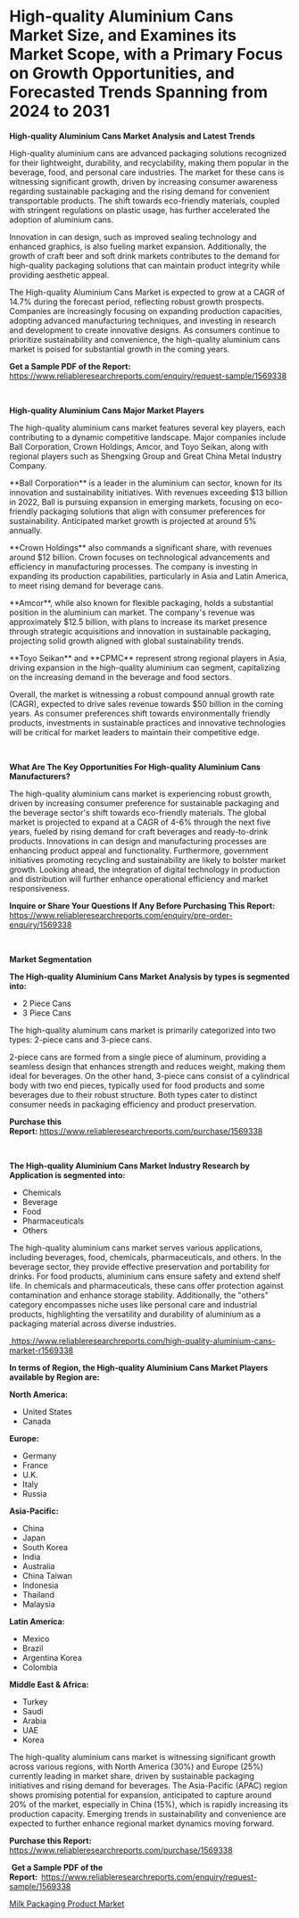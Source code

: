 <p><h1>High-quality Aluminium Cans Market Size, and Examines its Market Scope, with a Primary Focus on Growth Opportunities, and Forecasted Trends Spanning from 2024 to 2031</h1></p><p><strong>High-quality Aluminium Cans Market Analysis and Latest Trends</strong></p>
<p><p>High-quality aluminium cans are advanced packaging solutions recognized for their lightweight, durability, and recyclability, making them popular in the beverage, food, and personal care industries. The market for these cans is witnessing significant growth, driven by increasing consumer awareness regarding sustainable packaging and the rising demand for convenient transportable products. The shift towards eco-friendly materials, coupled with stringent regulations on plastic usage, has further accelerated the adoption of aluminium cans.</p><p>Innovation in can design, such as improved sealing technology and enhanced graphics, is also fueling market expansion. Additionally, the growth of craft beer and soft drink markets contributes to the demand for high-quality packaging solutions that can maintain product integrity while providing aesthetic appeal. </p><p>The High-quality Aluminium Cans Market is expected to grow at a CAGR of 14.7% during the forecast period, reflecting robust growth prospects. Companies are increasingly focusing on expanding production capacities, adopting advanced manufacturing techniques, and investing in research and development to create innovative designs. As consumers continue to prioritize sustainability and convenience, the high-quality aluminium cans market is poised for substantial growth in the coming years.</p></p>
<p><strong>Get a Sample PDF of the Report:&nbsp;</strong> <a href="https://www.reliableresearchreports.com/enquiry/request-sample/1569338?utm_campaign=38&utm_medium=2&utm_source=Github&utm_content=ia&utm_term=29122024&utm_id=high-quality-aluminium-cans">https://www.reliableresearchreports.com/enquiry/request-sample/1569338</a></p>
<p>&nbsp;</p>
<p><strong>High-quality Aluminium Cans Major Market Players</strong></p>
<p><p>The high-quality aluminium cans market features several key players, each contributing to a dynamic competitive landscape. Major companies include Ball Corporation, Crown Holdings, Amcor, and Toyo Seikan, along with regional players such as Shengxing Group and Great China Metal Industry Company.</p><p>**Ball Corporation** is a leader in the aluminium can sector, known for its innovation and sustainability initiatives. With revenues exceeding $13 billion in 2022, Ball is pursuing expansion in emerging markets, focusing on eco-friendly packaging solutions that align with consumer preferences for sustainability. Anticipated market growth is projected at around 5% annually.</p><p>**Crown Holdings** also commands a significant share, with revenues around $12 billion. Crown focuses on technological advancements and efficiency in manufacturing processes. The company is investing in expanding its production capabilities, particularly in Asia and Latin America, to meet rising demand for beverage cans.</p><p>**Amcor**, while also known for flexible packaging, holds a substantial position in the aluminium can market. The company's revenue was approximately $12.5 billion, with plans to increase its market presence through strategic acquisitions and innovation in sustainable packaging, projecting solid growth aligned with global sustainability trends.</p><p>**Toyo Seikan** and **CPMC** represent strong regional players in Asia, driving expansion in the high-quality aluminium can segment, capitalizing on the increasing demand in the beverage and food sectors.</p><p>Overall, the market is witnessing a robust compound annual growth rate (CAGR), expected to drive sales revenue towards $50 billion in the coming years. As consumer preferences shift towards environmentally friendly products, investments in sustainable practices and innovative technologies will be critical for market leaders to maintain their competitive edge.</p></p>
<p>&nbsp;</p>
<p><strong>What Are The Key Opportunities For High-quality Aluminium Cans Manufacturers?</strong></p>
<p><p>The high-quality aluminium cans market is experiencing robust growth, driven by increasing consumer preference for sustainable packaging and the beverage sector's shift towards eco-friendly materials. The global market is projected to expand at a CAGR of 4-6% through the next five years, fueled by rising demand for craft beverages and ready-to-drink products. Innovations in can design and manufacturing processes are enhancing product appeal and functionality. Furthermore, government initiatives promoting recycling and sustainability are likely to bolster market growth. Looking ahead, the integration of digital technology in production and distribution will further enhance operational efficiency and market responsiveness.</p></p>
<p><strong>Inquire or Share Your Questions If Any Before Purchasing This Report:</strong> <a href="https://www.reliableresearchreports.com/enquiry/pre-order-enquiry/1569338?utm_campaign=38&utm_medium=2&utm_source=Github&utm_content=ia&utm_term=29122024&utm_id=high-quality-aluminium-cans">https://www.reliableresearchreports.com/enquiry/pre-order-enquiry/1569338</a></p>
<p>&nbsp;</p>
<p><strong>Market Segmentation</strong></p>
<p><strong>The High-quality Aluminium Cans Market Analysis by types is segmented into:</strong></p>
<p><ul><li>2 Piece Cans</li><li>3 Piece Cans</li></ul></p>
<p><p>The high-quality aluminum cans market is primarily categorized into two types: 2-piece cans and 3-piece cans. </p><p>2-piece cans are formed from a single piece of aluminum, providing a seamless design that enhances strength and reduces weight, making them ideal for beverages. On the other hand, 3-piece cans consist of a cylindrical body with two end pieces, typically used for food products and some beverages due to their robust structure. Both types cater to distinct consumer needs in packaging efficiency and product preservation.</p></p>
<p><strong>Purchase this Report:&nbsp;</strong><a href="https://www.reliableresearchreports.com/purchase/1569338?utm_campaign=38&utm_medium=2&utm_source=Github&utm_content=ia&utm_term=29122024&utm_id=high-quality-aluminium-cans">https://www.reliableresearchreports.com/purchase/1569338</a></p>
<p>&nbsp;</p>
<p><strong>The High-quality Aluminium Cans Market Industry Research by Application is segmented into:</strong></p>
<p><ul><li>Chemicals</li><li>Beverage</li><li>Food</li><li>Pharmaceuticals</li><li>Others</li></ul></p>
<p><p>The high-quality aluminium cans market serves various applications, including beverages, food, chemicals, pharmaceuticals, and others. In the beverage sector, they provide effective preservation and portability for drinks. For food products, aluminium cans ensure safety and extend shelf life. In chemicals and pharmaceuticals, these cans offer protection against contamination and enhance storage stability. Additionally, the "others" category encompasses niche uses like personal care and industrial products, highlighting the versatility and durability of aluminium as a packaging material across diverse industries.</p></p>
<p><a href="https://www.reliableresearchreports.com/high-quality-aluminium-cans-market-r1569338?utm_campaign=38&utm_medium=2&utm_source=Github&utm_content=ia&utm_term=29122024&utm_id=high-quality-aluminium-cans">&nbsp;https://www.reliableresearchreports.com/high-quality-aluminium-cans-market-r1569338</a></p>
<p><strong>In terms of Region, the High-quality Aluminium Cans Market Players available by Region are:</strong></p>
<p>
    <p> <strong> North America: </strong>
        <ul>
            <li>United States</li>
            <li>Canada</li>
        </ul>
        </p> 
    <p> <strong> Europe: </strong>
        <ul>
            <li>Germany</li>
            <li>France</li>
            <li>U.K.</li>
            <li>Italy</li>
            <li>Russia</li>
        </ul>
        </p> 
    <p> <strong> Asia-Pacific: </strong>
        <ul>
            <li>China</li>
            <li>Japan</li>
            <li>South Korea</li>
            <li>India</li>
            <li>Australia</li>
            <li>China Taiwan</li>
            <li>Indonesia</li>
            <li>Thailand</li>
            <li>Malaysia</li>
        </ul>
        </p> 
    <p> <strong> Latin America: </strong>
        <ul>
            <li>Mexico</li>
            <li>Brazil</li>
            <li>Argentina Korea</li>
            <li>Colombia</li>
        </ul>
        </p> 
    <p> <strong> Middle East & Africa: </strong>
        <ul>
            <li>Turkey</li>
            <li>Saudi</li>
            <li>Arabia</li>
            <li>UAE</li>
            <li>Korea</li>
        </ul>
    </p>
    </p>
<p><p>The high-quality aluminium cans market is witnessing significant growth across various regions, with North America (30%) and Europe (25%) currently leading in market share, driven by sustainable packaging initiatives and rising demand for beverages. The Asia-Pacific (APAC) region shows promising potential for expansion, anticipated to capture around 20% of the market, especially in China (15%), which is rapidly increasing its production capacity. Emerging trends in sustainability and convenience are expected to further enhance regional market dynamics moving forward.</p></p>
<p><strong>Purchase this Report: </strong><a href="https://www.reliableresearchreports.com/purchase/1569338?utm_campaign=38&utm_medium=2&utm_source=Github&utm_content=ia&utm_term=29122024&utm_id=high-quality-aluminium-cans">https://www.reliableresearchreports.com/purchase/1569338</a></p>
<p>&nbsp;<strong>Get a Sample PDF of the Report:&nbsp;&nbsp;</strong><a href="https://www.reliableresearchreports.com/enquiry/request-sample/1569338?utm_campaign=38&utm_medium=2&utm_source=Github&utm_content=ia&utm_term=29122024&utm_id=high-quality-aluminium-cans">https://www.reliableresearchreports.com/enquiry/request-sample/1569338</a></p>
<p><strong></strong></p>
<p><p><a href="https://github.com/hartsockdonnette82/Market-Research-Report-List-1/blob/main/milk-packaging-product-market.md?utm_campaign=38&utm_medium=2&utm_source=Github&utm_content=ia&utm_term=29122024&utm_id=high-quality-aluminium-cans">Milk Packaging Product Market</a></p></p>